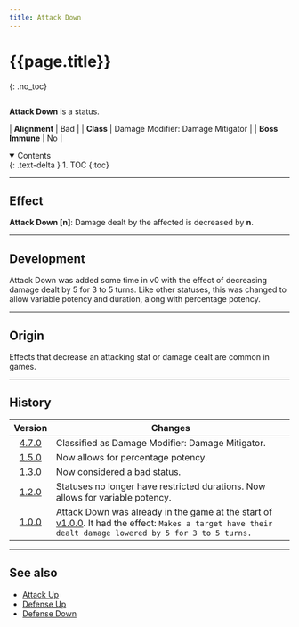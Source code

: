 ```yaml
---
title: Attack Down
---
```


# {{page.title}}
{: .no_toc}

<div class="row">
<div class="column content" markdown="1">

**Attack Down** is a status.

| **Alignment** | Bad |
| **Class** | Damage Modifier: Damage Mitigator |
| **Boss Immune** | No |

</div>
<div class="column toc" markdown="1">
<details open markdown="block">
<summary>
Contents
</summary>
{: .text-delta }
1. TOC
{:toc}
</details>
</div>
</div> 

---

## Effect

**Attack Down \[n\]**: Damage dealt by the affected is decreased by **n**.

---

## Development

Attack Down was added some time in v0 with the effect of decreasing damage dealt by 5 for 3 to 5 turns. Like other statuses, this was changed to allow variable potency and duration, along with percentage potency.

---

## Origin

Effects that decrease an attacking stat or damage dealt are common in games.

---

## History

| Version | Changes |
| :---: | --- |
| [4.7.0](v4#v4.7.0) | Classified as Damage Modifier: Damage Mitigator. |
| [1.5.0](v1#v1.5.0) | Now allows for percentage potency. |
| [1.3.0](v1#v1.3.0) | Now considered a bad status. |
| [1.2.0](v1#v1.2.0) | Statuses no longer have restricted durations. Now allows for variable potency. |
| [1.0.0](v1#v1.0.0) | Attack Down was already in the game at the start of [v1.0.0](v1#v1.0.0). It had the effect: `Makes a target have their dealt damage lowered by 5 for 3 to 5 turns.` |

---

## See also

- [Attack Up](attack_up)
- [Defense Up](defense_up)
- [Defense Down](defense_down)